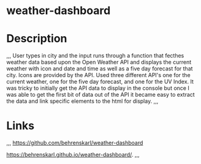 # weather-dashboard

# Description
,,,
User types in city and the input runs through a function that fecthes weather data based upon the Open Weather API and displays the current weather with icon and date and time as well as a five day forecast for that city. Icons are provided by the API. Used three different API's one for the current weather, one for the five day forecast, and one for the UV Index. It was tricky to initially get the API data to display in the console but once I was able to get the first bit of data out of the API it became easy to extract the data and link specific elements to the html for display. 
,,,

# Links
,,,
https://github.com/behrenskarl/weather-dashboard

https://behrenskarl.github.io/weather-dashboard/.
,,,

